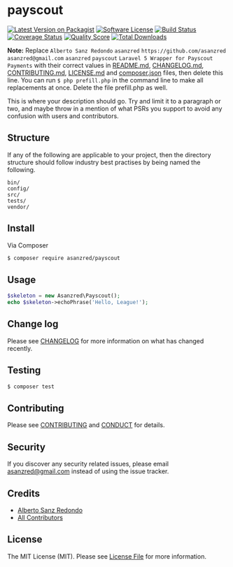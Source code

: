 # payscout

[![Latest Version on Packagist][ico-version]][link-packagist]
[![Software License][ico-license]](LICENSE.md)
[![Build Status][ico-travis]][link-travis]
[![Coverage Status][ico-scrutinizer]][link-scrutinizer]
[![Quality Score][ico-code-quality]][link-code-quality]
[![Total Downloads][ico-downloads]][link-downloads]

**Note:** Replace ```Alberto Sanz Redondo``` ```asanzred``` ```https://github.com/asanzred``` ```asanzred@gmail.com``` ```asanzred``` ```payscout``` ```Laravel 5 Wrapper for Payscout Payments``` with their correct values in [README.md](README.md), [CHANGELOG.md](CHANGELOG.md), [CONTRIBUTING.md](CONTRIBUTING.md), [LICENSE.md](LICENSE.md) and [composer.json](composer.json) files, then delete this line. You can run `$ php prefill.php` in the command line to make all replacements at once. Delete the file prefill.php as well.

This is where your description should go. Try and limit it to a paragraph or two, and maybe throw in a mention of what
PSRs you support to avoid any confusion with users and contributors.

## Structure

If any of the following are applicable to your project, then the directory structure should follow industry best practises by being named the following.

```
bin/        
config/
src/
tests/
vendor/
```


## Install

Via Composer

``` bash
$ composer require asanzred/payscout
```

## Usage

``` php
$skeleton = new Asanzred\Payscout();
echo $skeleton->echoPhrase('Hello, League!');
```

## Change log

Please see [CHANGELOG](CHANGELOG.md) for more information on what has changed recently.

## Testing

``` bash
$ composer test
```

## Contributing

Please see [CONTRIBUTING](CONTRIBUTING.md) and [CONDUCT](CONDUCT.md) for details.

## Security

If you discover any security related issues, please email asanzred@gmail.com instead of using the issue tracker.

## Credits

- [Alberto Sanz Redondo][link-author]
- [All Contributors][link-contributors]

## License

The MIT License (MIT). Please see [License File](LICENSE.md) for more information.

[ico-version]: https://img.shields.io/packagist/v/asanzred/payscout.svg?style=flat-square
[ico-license]: https://img.shields.io/badge/license-MIT-brightgreen.svg?style=flat-square
[ico-travis]: https://img.shields.io/travis/asanzred/payscout/master.svg?style=flat-square
[ico-scrutinizer]: https://img.shields.io/scrutinizer/coverage/g/asanzred/payscout.svg?style=flat-square
[ico-code-quality]: https://img.shields.io/scrutinizer/g/asanzred/payscout.svg?style=flat-square
[ico-downloads]: https://img.shields.io/packagist/dt/asanzred/payscout.svg?style=flat-square

[link-packagist]: https://packagist.org/packages/asanzred/payscout
[link-travis]: https://travis-ci.org/asanzred/payscout
[link-scrutinizer]: https://scrutinizer-ci.com/g/asanzred/payscout/code-structure
[link-code-quality]: https://scrutinizer-ci.com/g/asanzred/payscout
[link-downloads]: https://packagist.org/packages/asanzred/payscout
[link-author]: https://github.com/asanzred
[link-contributors]: ../../contributors
